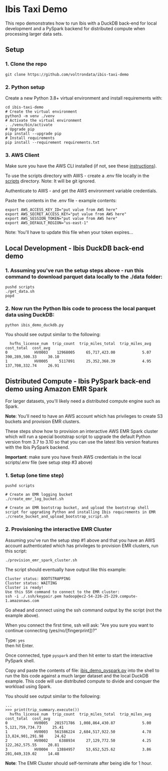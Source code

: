 # Ibis Taxi Demo

This repo demonstrates how to run Ibis with a DuckDB back-end for local development and a PySpark backend for distributed compute when processing larger data sets. 

## Setup

### 1. Clone the repo
```shell
git clone https://github.com/voltrondata/ibis-taxi-demo
```

### 2. Python setup
Create a new Python 3.8+ virtual environment and install requirements with:
```shell
cd ibis-taxi-demo
# Create the virtual environment
python3 -m venv ./venv
# Activate the virtual environment
. ./venv/bin/activate
# Upgrade pip
pip install --upgrade pip
# Install requirements
pip install --requirement requirements.txt
```

### 3. AWS Client 
Make sure you have the AWS CLI installed (if not, see these [instructions](https://docs.aws.amazon.com/cli/latest/userguide/getting-started-install.html)).

To use the scripts directory with AWS - create a .env file locally in the [scripts](scripts) directory.  Note: It will be git ignored.

Authenticate to AWS - and get the AWS environment variable credentials.

Paste the contents in the .env file - example contents:

```
export AWS_ACCESS_KEY_ID="put value from AWS here"
export AWS_SECRET_ACCESS_KEY="put value from AWS here"
export AWS_SESSION_TOKEN="put value from AWS here"
export AWS_DEFAULT_REGION="us-east-1"
```

Note: You'll have to update this file when your token expires...

## Local Development - Ibis DuckDB back-end demo

### 1. Assuming you've run the setup steps above - run this command to download parquet data locally to the ./data folder:
```shell
pushd scripts
./get_data.sh
popd
```

### 2. Now run the Python Ibis code to process the local parquet data using DuckDB:
```shell
python ibis_demo_duckdb.py
```

You should see output similar to the following:
```text
  hvfhs_license_num  trip_count  trip_miles_total  trip_miles_avg     cost_total  cost_avg
0            HV0003    12968005     65,717,423.00            5.07 390,289,500.33     30.10
1            HV0005     5117891     25,352,368.39            4.95 137,708,332.74     26.91
```

## Distributed Compute - Ibis PySpark back-end demo using Amazon EMR Spark
For larger datasets, you'll likely need a distributed compute engine such as Spark.

**Note**: You'll need to have an AWS account which has privileges to create S3 buckets and provision EMR clusters.

These steps show how to provision an interactive AWS EMR Spark cluster which will run a special bootstrap script to upgrade the default Python version from 3.7 to 3.10 so that you can use the latest Ibis version features with the Ibis PySpark backend.

**Important**: make sure you have fresh AWS credentials in the local scripts/.env file (see setup step #3 above)

### 1. Setup (one time step)
```shell
pushd scripts

# Create an EMR logging bucket
./create_emr_log_bucket.sh

# Create an EMR bootstrap bucket, and upload the bootstrap shell script for upgrading Python and installing Ibis requirements in EMR
./create_bucket_and_upload_bootstrap_script.sh
```

### 2. Provisioning the interactive EMR Cluster   
Assuming you've run the setup step #1 above and that you have an AWS account authenticated which has privileges to provision EMR clusters, run this script:
```shell
./provision_emr_spark_cluster.sh
```

The script should eventually have output like this example:
```
Cluster status: BOOTSTRAPPING
Cluster status: WAITING
Cluster is ready!
Use this SSH command to connect to the EMR cluster: 
ssh -i ./.ssh/keypair.pem hadoop@ec2-54-226-25-229.compute-1.amazonaws.com
```

Go ahead and connect using the ssh command output by the script (not the example above).

When you connect the first time, ssh will ask: "Are you sure you want to continue connecting (yes/no/[fingerprint])?"

Type: ``yes``   
then hit Enter.

Once connected, type ``pyspark`` and then hit enter to start the interactive PySpark shell.

Copy and paste the contents of file: [ibis_demo_pyspark.py](ibis_demo_pyspark.py) into the shell to run the Ibis code against a much larger dataset and the local DuckDB example.  This code will use distributed compute to divide and conquer the workload using Spark.

You should see output similar to the following:
```text
...
>>> print(trip_summary.execute())
  hvfhs_license_num  trip_count  trip_miles_total  trip_miles_avg        cost_total  cost_avg
0            HV0005   201571786  1,008,864,430.87            5.00  5,121,759,734.73     25.41
1            HV0003   561586224  2,684,517,922.50            4.78 13,824,901,291.98     24.62
2            HV0002     6388934     27,129,772.50            4.25    122,262,575.55     20.81
3            HV0004    13884957     53,652,525.62            3.86    201,049,319.02     14.48
```

**Note**: The EMR Cluster should self-terminate after being idle for 1 hour.
